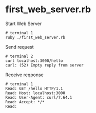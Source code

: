 # first_web_server.rb

Start Web Server

```
# terminal 1
ruby ./first_web_server.rb
```

Send request

```
# terminal 2
curl localhost:3000/hello
curl: (52) Empty reply from server
```

Receive reqponse

```
# terminal 1
Read: GET /hello HTTP/1.1
Read: Host: localhost:3000
Read: User-Agent: curl/7.64.1
Read: Accept: */*
Read:
```
